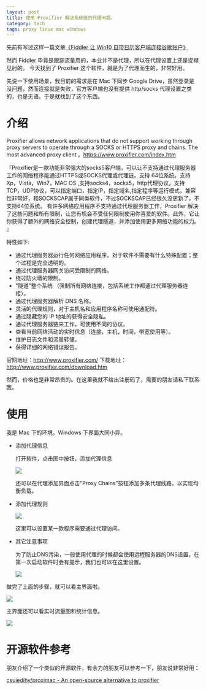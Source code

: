 ```yaml
---
layout: post
title: 使用 Proxifier 解决系统级的代理问题。
category: tech
tags: proxy linux mac windows
---
```


先前有写过这样一篇文章[《Fiddler 让 Win10 自带日历客户端连接谷歌账户》](/tech/2017/03/01/a-userful-tool-help-your-win10-calendar-connect-to-google-account.html)

然而 Fiddler 毕竟是跟踪流量用的，本业并不是代理，所以在代理设置上还是捉襟见肘的。 今天找到了 Proxifier 这个软件，就是为了代理而生的，非常好用。

先说一下使用场景，我目前的需求是在 Mac 下同步 Google Drive，虽然登录是没问题，然而连接就是失败，官方客户端也没有提供 http/socks 代理设置之类的，也是无语。于是就找到了这个东西。

# 介绍

>
Proxifier allows network applications that do not support working through proxy servers to operate through a SOCKS or HTTPS proxy and chains.
The most advanced proxy client 。https://www.proxifier.com/index.htm


『Proxifier是一款功能非常强大的socks5客户端，可以让不支持通过代理服务器工作的网络程序能通过HTTPS或SOCKS代理或代理链。支持 64位系统，支持Xp，Vista，Win7，MAC OS ,支持socks4，socks5，http代理协议，支持TCP，UDP协议，可以指定端口，指定IP，指定域名,指定程序等运行模式，兼容性非常好，和SOCKSCAP属于同类软件，不过SOCKSCAP已经很久没更新了，不支持64位系统。 有许多网络应用程序不支持通过代理服务器工作，Proxifier 解决了这些问题和所有限制，让您有机会不受任何限制使用你喜爱的软件。此外，它让你获得了额外的网络安全控制，创建代理隧道，并添加使用更多网络功能的权力。 』

特性如下:

* 通过代理服务器运行任何网络应用程序。对于软件不需要有什么特殊配置；整个过程是完全透明的。
* 通过代理服务器网关访问受限制的网络。
* 绕过防火墙的限制。
* ”隧道”整个系统 （强制所有网络连接，包括系统工作都通过代理服务器连接）。
* 通过代理服务器解析 DNS 名称。
* 灵活的代理规则，对于主机名和应用程序名称可使用通配符。
* 通过隐藏您的 IP 地址的获得安全隐私。
* 通过代理服务器链来工作，可使用不同的协议。
* 查看当前网络活动的实时信息（连接，主机，时间，带宽使用等）。
* 维护日志文件和流量转储。
* 获得详细的网络错误报告。

官网地址：http://www.proxifier.com/
下载地址：http://www.proxifier.com/download.htm        

然而，价格也是非常昂贵的。在这里我就不给出注册码了，需要的朋友请私下联系我。
        
# 使用

我是 Mac 下的环境。Windows 下界面大同小异。
        
* 添加代理信息

    打开软件，点击图中按钮，添加代理信息

    ![](http://7vigrt.com1.z0.glb.clouddn.com/blog/pic/201707/2017-07-04-8.25.24.png)

    还可以在代理添加界面点击”Proxy Chains”按钮添加多条代理线路，以实现均衡负载。
    
* 添加代理规则

    ![](http://7vigrt.com1.z0.glb.clouddn.com/blog/pic/201707/2017-07-04-10.41.37.png)

    这里可以设置某一款程序需要通过代理访问。

*  其它注意事项

    为了防止DNS污染，一般使用代理的时候都会使用远程服务器的DNS设置，在第一次启动软件时会有提示，我们也可以在这里设置。

    ![](http://7vigrt.com1.z0.glb.clouddn.com/blog/pic/201707/2017-07-04-8-25-59.png)

做完了上面的步骤，就可以看主界面啦。 

![](http://7vigrt.com1.z0.glb.clouddn.com/blog/pic/201707/2017-07-04-10.40.16.png)

主界面还可以看实时流量图和统计信息。

![](http://7vigrt.com1.z0.glb.clouddn.com/blog/pic/201707/2017-07-04-10.40.37.png)
        
        
# 开源软件参考
        
朋友介绍了一个类似的开源软件，有余力的朋友可以参考一下，朋友说非常好用：
 
[csujedihy/proximac - An open-source alternative to proxifier](https://github.com/csujedihy/proximac)
